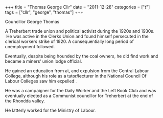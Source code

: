 +++
title = "Thomas George Cllr"
date = "2011-12-28"
categories = ["t"]
tags = ["cllr", "george", "thomas"]
+++

Councillor George Thomas

A Treherbert trade union and political activist during the 1920s and 1930s.  He was active in the Clerks Union and found himself persecuted in the clerical workers strike of 1920. A consequentially long period of unemployment followed.

Eventually, despite being hounded by the coal owners, he did find work and became a miners’ union lodge official.

He gained an education from at, and expulsion from the Central Labour College, although his role as a tutor/lecturer in the National Council Of Labour Colleges saw him expelled .

He was a campaigner for the Daily Worker and the Left Book Club and was eventually elected as a Communist councillor for Treherbert at the end of the Rhondda valley.

He latterly worked for the Ministry of Labour.

